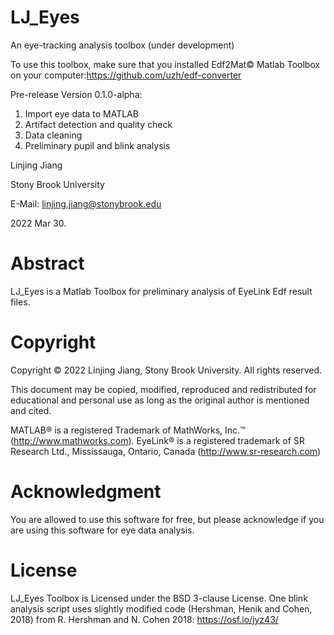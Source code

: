 # LJ_Eyes
An eye-tracking analysis toolbox (under development)

To use this toolbox, make sure that you installed Edf2Mat© Matlab Toolbox on your computer:https://github.com/uzh/edf-converter

Pre-release Version 0.1.0-alpha:

1) Import eye data to MATLAB
2) Artifact detection and quality check
3) Data cleaning
4) Preliminary pupil and blink analysis

Linjing Jiang

Stony Brook University

E-Mail: linjing.jiang@stonybrook.edu

2022 Mar 30.

# Abstract
LJ_Eyes is a Matlab Toolbox for preliminary analysis of EyeLink Edf result files. 

# Copyright
Copyright © 2022 Linjing Jiang, Stony Brook University. All rights reserved.

This document may be copied, modified, reproduced and redistributed for educational and personal use as long as the original author is mentioned and cited.

MATLAB® is a registered Trademark of MathWorks, Inc.™ (http://www.mathworks.com). EyeLink® is a registered trademark of SR Research Ltd., Mississauga, Ontario, Canada (http://www.sr-research.com)

# Acknowledgment
You are allowed to use this software for free, but please acknowledge if you are using this software for eye data analysis.

# License
LJ_Eyes Toolbox is Licensed under the BSD 3-clause License. One blink analysis script uses slightly modified code (Hershman, Henik and Cohen, 2018) from R. Hershman and N. Cohen 2018: https://osf.io/jyz43/
